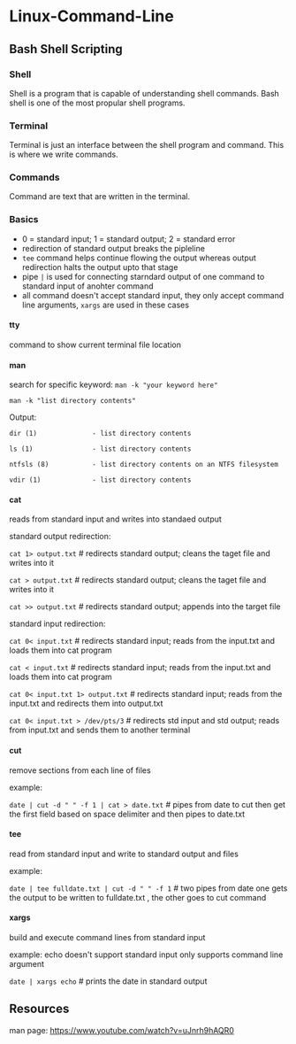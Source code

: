 # Linux-Command-Line
## Bash Shell Scripting

### Shell
Shell is a program that is capable of understanding shell commands. Bash shell is one of the most propular shell programs. 

### Terminal
Terminal is just an interface between the shell program and command. This is where we write commands.

### Commands
Command are text that are written in the terminal.

### Basics
- 0 = standard input; 1 = standard output; 2 = standard error <br />
- redirection of standard output breaks the pipleline <br />
- `tee` command helps continue flowing the output whereas output redirection halts the output upto that stage <br />
- pipe `|` is used for connecting starndard output of one command to standard input of anohter command
- all command doesn't accept standard input, they only accept command line arguments, `xargs` are used in these cases


#### tty
command to show current terminal file location



#### man
search for specific keyword: `man -k "your keyword here"` 

`man -k "list directory contents"`

Output:

`dir (1)              - list directory contents`

`ls (1)               - list directory contents`

`ntfsls (8)           - list directory contents on an NTFS filesystem`

`vdir (1)             - list directory contents`


#### cat
reads from standard input and writes into standaed output

standard output redirection: 

`cat 1> output.txt` # redirects standard output; cleans the taget file and writes into it

`cat > output.txt` # redirects standard output; cleans the taget file and writes into it

`cat >> output.txt` # redirects standard output; appends into the target file

standard input redirection: 

`cat 0< input.txt` # redirects standard input; reads from the input.txt and loads them into cat program

`cat < input.txt` # redirects standard input; reads from the input.txt and loads them into cat program

`cat 0< input.txt 1> output.txt` # redirects standard input; reads from the input.txt and redirects them into output.txt

`cat 0< input.txt > /dev/pts/3` # redirects std input and std output; reads from input.txt and sends them to another terminal


#### cut
remove sections from each line of files

example:

`date | cut -d " " -f 1 | cat > date.txt` # pipes from date to cut then get the first field based on space delimiter and then pipes to date.txt


#### tee 
read from standard input and write to standard output and files

example:

`date | tee fulldate.txt | cut -d " " -f 1` # two pipes from date one gets the output to be written to fulldate.txt , the other goes to cut command
 
#### xargs
build and execute command lines from standard input

example: echo doesn't support standard input only supports command line argument

`date | xargs echo` # prints the date in standard output




## Resources
man page: https://www.youtube.com/watch?v=uJnrh9hAQR0
